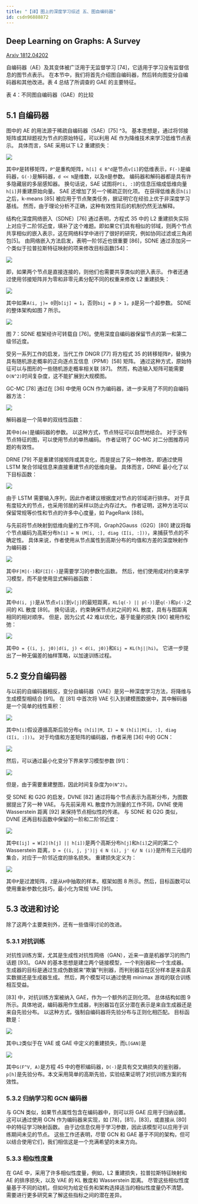 ```yaml
---
title: "【译】图上的深度学习综述 五、图自编码器"
id: csdn96888872
---
```


## Deep Learning on Graphs: A Survey

[Arxiv 1812.04202](https://arxiv.org/abs/1812.04202)

自编码器（AE）及其变体被广泛用于无监督学习 [74]，它适用于学习没有监督信息的图节点表示。 在本节中，我们将首先介绍图自编码器，然后转向图变分自编码器和其他改进。表 4 总结了所调查的 GAE 的主要特征。

表 4：不同图自编码器（GAE）的比较

## 5.1 自编码器

图中的 AE 的用法源于稀疏自编码器（SAE）[75] ^3。 基本思想是，通过将邻接矩阵或其辩题视为节点的原始特征，可以利用 AE 作为降维技术来学习低维节点表示。 具体而言，SAE 采用以下 L2 重建损失：

![](../img/8003600f8c1c2810ac43c5899be11a95.png)

其中`P`是转移矩阵，`P^`是重构矩阵，`h[i] ∈ R^d`是节点`v[i]`的低维表示，`F(·)`是编码器，`G(·)`是解码器，`d << N`是维数，以及`Θ`是参数。 编码器和解码器都是具有许多隐藏层的多层感知器。 换句话说，SAE 试图将`P[i, :]`的信息压缩成低维向量`h[i]`并重建原始向量。 SAE 还增加了另一个稀疏正则化项。 在获得低维表示`h[i]`之后，k-means [85] 被应用于节点聚类任务，据证明它在经验上优于非深度学习基线。 然而，由于理论分析不正确，这种有效性背后的机制仍然无法解释。

结构化深度网络嵌入（SDNE）[76] 通过表明，方程式 35 中的 L2 重建损失实际上对应于二阶邻近度，填补了这个难题。即如果它们具有相似的邻域，则两个节点共享相似的嵌入表示，这在网络科学中进行了很好的研究，例如协同过滤或三角闭包[5]。 由网络嵌入方法启发，表明一阶邻近也很重要 [86]，SDNE 通过添加另一个类似于拉普拉斯特征映射的项来修改目标函数[54]：

![](../img/9edfcebb2c0bae6bf57fe3ddde1a38aa.png)

即，如果两个节点是直接连接的，则他们也需要共享类似的嵌入表示。 作者还通过使用邻接矩阵并为零和非零元素分配不同的权重来修改 L2 重建损失：

![](../img/23f17f6fc04410f2126c813adf31ebad.png)

其中如果`A(i, j)= 0`则`b[ij] = 1`，否则`bij = β > 1`，`β`是另一个超参数。 SDNE 的整体架构如图 7 所示。

![](../img/aa2b0cef6787386b7be8f1a60a651e7d.png)

图 7：SDNE 框架经许可转载自 [76]。使用深度自编码器保留节点的第一和第二级邻近度。

受另一系列工作的启发，当代工作 DNGR [77] 将方程式 35 的转移矩阵`P`，替换为具有随机游走概率的正向逐点互信息（PPMI）[58] 矩阵。 通过这种方式，原始特征可以与图形的一些随机游走概率相关联 [87]。 然而，构造输入矩阵可能需要`O(N^2)`时间复杂度，这不能扩展到大规模图。

GC-MC [78] 通过在 [36] 中使用 GCN 作为编码器，进一步采用了不同的自编码器方法：

![](../img/bb93f08021b1bdf7227f926d50d294b7.png)

解码器是一个简单的双线性函数：

其中`Θ[de]`是编码器的参数。 以这种方式，节点特征可以自然地结合。 对于没有节点特征的图，可以使用节点的单热编码。 作者证明了 GC-MC 对二分图推荐问题的有效性。

DRNE [79] 不是重建邻接矩阵或其变化，而是提出了另一种修改，即通过使用 LSTM 聚合邻域信息来直接重建节点的低维向量。 具体而言，DRNE 最小化了以下目标函数：

![](../img/c464bc5d93e6dced0b6b06fdb9662aa9.png)

由于 LSTM 需要输入序列，因此作者建议根据度对节点的邻域进行排序。 对于具有度较大的节点，也采用邻居的采样以防止内存过大。 作者证明，这种方法可以保留常规等价性和节点的许多中心度量，如 PageRank [88]。

与先前将节点映射到低维向量的工作不同，Graph2Gauss（G2G）[80] 建议将每个节点编码为高斯分布`h[i] = N (M[i, :], diag (Σ[i, :]))`，来捕获节点的不确定性。 具体来说，作者使用从节点属性到高斯分布的均值和方差的深度映射作为编码器：

![](../img/6937c7bf6c59c48d178434b1a8c86859.png)

其中`F[M](·)`和`F[Σ](·)`是需要学习的参数化函数。 然后，他们使用成对约束来学习模型，而不是使用显式解码器函数：

![](../img/968bd3bb89fa364f33ea2d08134f9e6b.png)

其中`d(i, j)`是从节点`v[i]`到`v[j]`的最短距离，`KL[q(·) || p(·)]`是`q(·)`和`p(·)`之间的 KL 散度 [89]。 换句话说，约束确保节点对之间的 KL 散度，具有与图距离相同的相对顺序。 但是，因为公式 42 难以优化，基于能量的损失 [90] 被用作松弛：

![](../img/eb54d067a678d47c9f39bbb663302dbc.png)

其中`D = {(i, j, j0)|d(i, j) < d(i, j0)}`和`Eij = KL(hj||hi)`。 它进一步提出了一种无偏差的抽样策略，以加速训练过程。

## 5.2 变分自编码器

与以前的自编码器相反，变分自编码器（VAE）是另一种深度学习方法，将降维与生成模型相结合 [91]。 在 [81] 中首次将 VAE 引入到建模图数据中，其中解码器是一个简单的线性乘积：

![](../img/82b08679978cb72bd1c4c7d7a4b9fe14.png)

其中`h[i]`假设遵循高斯后验分布`q (h[i]|M, Σ) = N (h[i]|M[i, :], diag (Σ[i, :]))`。 对于均值和方差矩阵的编码器，作者采用 [36] 中的 GCN：

![](../img/9cbf51284f50e20328d526f307349342.png)

然后，可以通过最小化变分下界来学习模型参数 [91]：

![](../img/1d107722d7d13dad5e81698beaf0e795.png)

但是，由于需要重建整图，因此时间复杂度为`O(N^2)`。

受 SDNE 和 G2G 的启发，DVNE [82] 通过将每个节点表示为高斯分布，为图数据提出了另一种 VAE。 与先前采用 KL 散度作为测量的工作不同，DVNE 使用 Wasserstein 距离 [92] 来保持节点相似性的传递。 与 SDNE 和 G2G 类似，DVNE 还再目标函数中保留的一阶和二阶邻近度：

![](../img/b4947fe48ec96d99b09dce780f72fcc2.png)

其中`E[ij] = W[2](h[j] || h[i])`是两个高斯分布`h[j]`和`h[i]`之间的第二个 Wasserstein 距离，`D = {(i, j, j')|j ∈ N (i), j' ∈/ N (i)}`是所有三元组的集合，对应于一阶邻近度的排名损失。 重建损失定义为：

![](../img/ff12b3fa78ac2f957f9dc2d2352d9e8c.png)

其中`P`是过渡矩阵，`Z`是从`H`中抽取的样本。框架如图 8 所示。然后，目标函数可以使用重新参数化技巧，最小化为常规 VAE [91]。

## 5.3 改进和讨论

除了这两个主要类别外，还有一些值得讨论的改进。

### 5.3.1 对抗训练

对抗性训练方案，尤其是生成性对抗性网络（GAN），近来一直是机器学习的热门话题 [93]。 GAN 的基本思想是建立两个链接模型，一个判别器和一个生成器。 生成器的目标是通过生成伪数据来“欺骗”判别器，而判别器旨在区分样本是来自真实数据还是生成器生成。 然后，两个模型可以通过使用 minimax 游戏的联合训练相互受益。

[83] 中，对抗训练方案被纳入 GAE，作为一个额外的正则化项。 总体结构如图 9 所示。具体地说，编码器用作生成器，判别器旨在区分潜在表示是来自生成器还是来自先验分布。 以这种方式，强制自编码器将先验分布与正则化相匹配。 目标函数是：

![](../img/282f4a3d87a92ec0eb68ac61d1ec71a6.png)

其中`L2`类似于在 VAE 或 GAE 中定义的重建损失，而`L[GAN]`是

![](../img/07ff5ec3da39ec28b4403c4e644d6eed.png)

其中`G(F^V, A)`是方程 45 中的卷积编码器，`D(·)`是具有交叉熵损失的鉴别器，`p[h]`是先验分布。本文采用简单的高斯先验，实验结果证明了对抗训练方案的有效性。

### 5.3.2 归纳学习和 GCN 编码器

与 GCN 类似，如果节点属性包含在编码器中，则可以将 GAE 应用于归纳设置。 这可以通过使用 GCN 作为编码器来实现，如 [78]，[81]，[83]，或直接从 [80] 中的特征学习映射函数。 由于边信息仅用于学习参数，因此该模型可以应用于训练期间未见的节点。 这些工作还表明，尽管 GCN 和 GAE 基于不同的架构，但可以结合使用它们，我们相信这是一个充满希望的未来方向。

### 5.3.3 相似性度量

在 GAE 中，采用了许多相似性度量，例如，L2 重建损失，拉普拉斯特征映射和 AE 的排序损失，以及 VAE 的 KL 散度和 Wasserstein 距离。 尽管这些相似性度量基于不同的动机，但如何为给定任务和架构选择适当的相似性度量仍不清楚。 需要进行更多研究来了解这些指标之间的潜在差异。